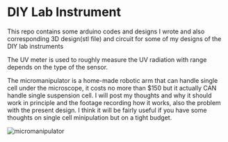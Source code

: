 # DIY Lab Instrument
This repo contains some arduino codes and designs I wrote and also corresponding 3D design(stl file) and circuit for some of my designs of the DIY lab instruments 

The UV meter is used to roughly measure the UV radiation with range depends on the type of the sensor. 

The micromanipulator is a home-made robotic arm that can handle single cell under the microscope, it costs no more than $150 but it actually CAN handle single suspension cell. I will post my thoughts and why it should work in principle and the footage recording how it works, also the problem with the present design. I think it will be fairly useful if you have some thoughts on single cell minipulation but on a tight budget.

![micromanipulator](https://imgur.com/9b1Pkgj)
